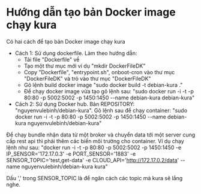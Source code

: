 # Hướng dẫn tạo bản Docker image chạy kura

Có hai cách để tạo bản Docker image chạy kura

- Cách 1: Sử dụng dockerfile. Làm theo hướng dẫn:
  - Tải file "Dockerfile" về
  - Tạo một thư mục mới ví dụ "mkdir DockerFileDK"
  - Copy "Dockerfile", "entrypoint.sh", onboot-cron vào thư mục "DockerFileDK" và trỏ vào thư mục "DockerFileDK"
  - Gõ lệnh build docker image "sudo docker build -t debian-kura ."
  - Để chạy docker image vừa tạo gõ lệnh sau: "sudo docker run -i -t -p 80:80 -p 5002:5002 -p 1450:1450 --name debian-kura debian-kura"
- Cách 2: Sử dụng Docker hub. Bản REPOSITORY: "nguyenvulebinh/debian-kura". 
  Gõ lệnh sau để chạy container: "sudo docker run -i -t -p 80:80 -p 5002:5002 -p 1450:1450 --name debian-kura nguyenvulebinh/debian-kura"

Để chạy bundle nhận data từ một broker và chuyển data tới một server cung cấp rest api thì phải thêm các biến môi trường cho container. Ví dụ chạy lệnh như sau: "docker run -i -t -p 80:80 -p 5002:5002 -p 1450:1450 -e IP_SENSOR='172.17.0.3' -e PORT_SENSOR='1883' -e SENSOR_TOPIC='test,get-data' -e CLOUD_API='http://172.17.0.2/data' --name nguyenvulebinh/debian-kura kura"

Dấu ',' trong SENSOR_TOPIC là để ngăn cách các topic mà kura sẽ lắng nghe.
